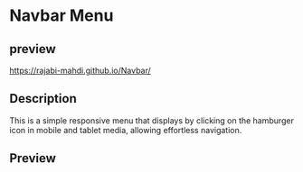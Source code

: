 # Navbar Menu 
## preview
https://rajabi-mahdi.github.io/Navbar/
## Description
This is a simple responsive menu that displays by clicking on the hamburger icon in mobile and tablet media, allowing effortless navigation.

## Preview
